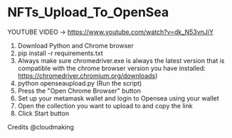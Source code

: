 # NFTs_Upload_To_OpenSea
YOUTUBE VIDEO -> https://www.youtube.com/watch?v=dk_N53vnJiY

1. Download Python and Chrome browser 
2. pip install -r requirements.txt
3. Always make sure chromedriver.exe is always the latest version that is compatible with the chrome browser version you have installed: https://chromedriver.chromium.org/downloads)
5. python openseaupload.py (Run the script)
7. Press the "Open Chrome Browser" button
8. Set up your metamask wallet and login to Opensea using your wallet
9. Open the collection you want to upload to and copy the link
12. Click Start button


Credits @cloudmaking 
